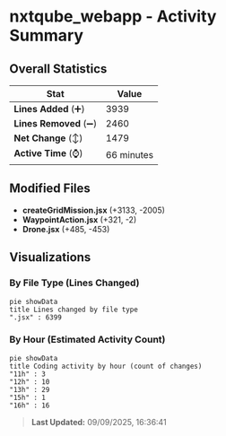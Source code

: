 # nxtqube_webapp - Activity Summary 

## Overall Statistics

| Stat                   | Value                                                             |
| ---------------------- | ----------------------------------------------------------------- |
| **Lines Added** (➕)   | 3939                                          |
| **Lines Removed** (➖) | 2460                                        |
| **Net Change** (↕)    | 1479                |
| **Active Time** (⌚)   | 66 minutes |


## Modified Files
- **createGridMission.jsx** (+3133, -2005)
- **WaypointAction.jsx** (+321, -2)
- **Drone.jsx** (+485, -453)

## Visualizations

### By File Type (Lines Changed)

```mermaid
pie showData
title Lines changed by file type
".jsx" : 6399
```

### By Hour (Estimated Activity Count)

```mermaid
pie showData
title Coding activity by hour (count of changes)
"11h" : 3
"12h" : 10
"13h" : 29
"15h" : 1
"16h" : 16
```


> **Last Updated:** 09/09/2025, 16:36:41